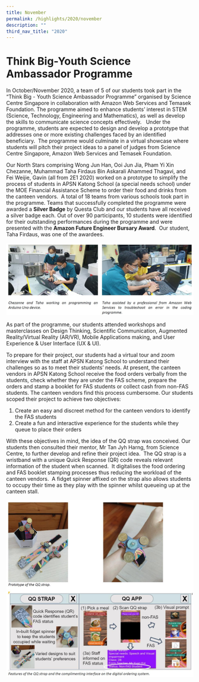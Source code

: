```yaml
---
title: November
permalink: /highlights/2020/november
description: ""
third_nav_title: "2020"
---
```

# Think Big-Youth Science Ambassador Programme
In October/November 2020, a team of 5 of our students took part in the “Think Big - Youth Science Ambassador Programme” organised by Science Centre Singapore in collaboration with Amazon Web Services and Temasek Foundation. The programme aimed to enhance students’ interest in STEM (Science, Technology, Engineering and Mathematics), as well as develop the skills to communicate science concepts effectively.   Under the programme, students are expected to design and develop a prototype that addresses one or more existing challenges faced by an identified beneficiary.  The programme would culminate in a virtual showcase where students will pitch their project ideas to a panel of judges from Science Centre Singapore, Amazon Web Services and Temasek Foundation.  
  

Our North Stars comprising Wong Jun Han, Ooi Jun Jia, Pham Yi Xin Chezanne, Muhammad Taha Firdaus Bin Askarali Ahammed Thagavi, and Fei Weijie, Gavin (all from 2E1 2020) worked on a prototype to simplify the process of students in APSN Katong School (a special needs school) under the MOE Financial Assistance Scheme to order their food and drinks from the canteen vendors.  A total of 18 teams from various schools took part in the programme. Teams that successfully completed the programme were awarded a **Silver Badge** by Questa Club and our students have all received a silver badge each. Out of over 90 participants, 10 students were identified for their outstanding performances during the programme and were presented with the **Amazon Future Engineer Bursary Award**.  Our student, Taha Firdaus, was one of the awardees.

![](/images/Pic3-3.jpg)

As part of the programme, our students attended workshops and masterclasses on Design Thinking, Scientific Communication, Augmented Reality/Virtual Reality (AR/VR), Mobile Applications making, and User Experience & User Interface (UX & UI).

To prepare for their project, our students had a virtual tour and zoom interview with the staff at APSN Katong School to understand their challenges so as to meet their students’ needs. At present, the canteen vendors in APSN Katong School receive the food orders verbally from the students, check whether they are under the FAS scheme, prepare the orders and stamp a booklet for FAS students or collect cash from non-FAS students. The canteen vendors find this process cumbersome. Our students scoped their project to achieve two objectives:

1.  Create an easy and discreet method for the canteen vendors to identify the FAS students
2.  Create a fun and interactive experience for the students while they queue to place their orders  

With these objectives in mind, the idea of the QQ strap was conceived. Our students then consulted their mentor, Mr Tan Jyh Harng, from Science Centre, to further develop and refine their project idea.  The QQ strap is a wristband with a unique Quick Response (QR) code reveals relevant information of the student when scanned.  It digitalises the food ordering and FAS booklet stamping processes thus reducing the workload of the canteen vendors.  A fidget spinner affixed on the strap also allows students to occupy their time as they play with the spinner whilst queueing up at the canteen stall.

![](/images/Pic4.jpg)